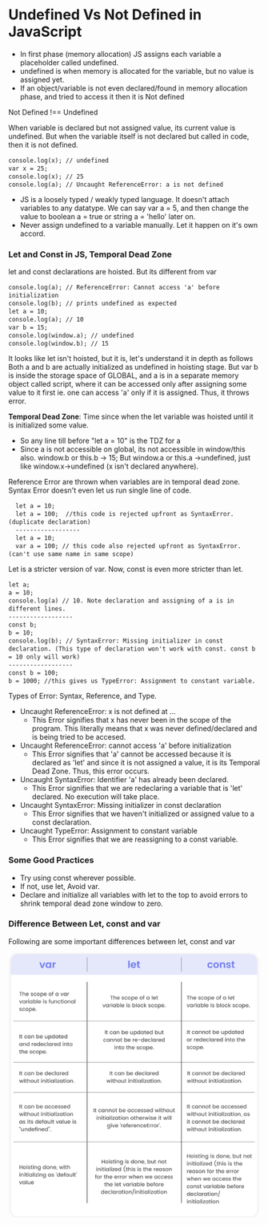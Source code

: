 # Undefined Vs Not Defined in JavaScript
- In first phase (memory allocation) JS assigns each variable a placeholder called undefined.
- undefined is when memory is allocated for the variable, but no value is assigned yet.
- If an object/variable is not even declared/found in memory allocation phase, and tried to access it then it is Not defined

Not Defined !== Undefined

When variable is declared but not assigned value, its current value is undefined. But when the variable itself is not declared but called in code, then it is not defined.
```
console.log(x); // undefined
var x = 25;
console.log(x); // 25
console.log(a); // Uncaught ReferenceError: a is not defined
```

  - JS is a loosely typed / weakly typed language. It doesn't attach variables to any datatype. We can say var a = 5, and then change the value to boolean a = true or string a = 'hello' later on.
 - Never assign undefined to a variable manually. Let it happen on it's own accord.

### Let and Const in JS, Temporal Dead Zone
let and const declarations are hoisted. But its different from var

```
console.log(a); // ReferenceError: Cannot access 'a' before initialization
console.log(b); // prints undefined as expected
let a = 10;
console.log(a); // 10
var b = 15;
console.log(window.a); // undefined
console.log(window.b); // 15
```

It looks like let isn't hoisted, but it is, let's understand it in depth as follows
Both a and b are actually initialized as undefined in hoisting stage. But var b is inside the storage space of GLOBAL, and a is in a separate memory object called script, where it can be accessed only after assigning some value to it first ie. one can access 'a' only if it is assigned. Thus, it throws error.


**Temporal Dead Zone**: Time since when the let variable was hoisted until it is initialized some value.

 - So any line till before "let a = 10" is the TDZ for a
 - Since a is not accessible on global, its not accessible in window/this also. window.b or this.b -> 15; But window.a or this.a ->undefined, just like window.x->undefined (x isn't declared anywhere).

Reference Error are thrown when variables are in temporal dead zone.
Syntax Error doesn't even let us run single line of code.

```
  let a = 10;
  let a = 100;  //this code is rejected upfront as SyntaxError. (duplicate declaration)
  ------------------
  let a = 10;
  var a = 100; // this code also rejected upfront as SyntaxError. (can't use same name in same scope)
```

Let is a stricter version of var. Now, const is even more stricter than let.

```
let a;
a = 10;
console.log(a) // 10. Note declaration and assigning of a is in different lines.
------------------
const b;
b = 10;
console.log(b); // SyntaxError: Missing initializer in const declaration. (This type of declaration won't work with const. const b = 10 only will work)
------------------
const b = 100;
b = 1000; //this gives us TypeError: Assignment to constant variable. 
```

Types of Error: Syntax, Reference, and Type.

 - Uncaught ReferenceError: x is not defined at ...
   - This Error signifies that x has never been in the scope of the program. This literally means that x was never defined/declared and is being tried to be accesed.
 - Uncaught ReferenceError: cannot access 'a' before initialization
   - This Error signifies that 'a' cannot be accessed because it is declared as 'let' and since it is not assigned a value, it is its Temporal Dead Zone. Thus, this error occurs.
 - Uncaught SyntaxError: Identifier 'a' has already been declared.
   - This Error signifies that we are redeclaring a variable that is 'let' declared. No execution will take place.
 - Uncaught SyntaxError: Missing initializer in const declaration
   - This Error signifies that we haven't initialized or assigned value to a const declaration.
 - Uncaught TypeError: Assignment to constant variable
   - This Error signifies that we are reassigning to a const variable.

### Some Good Practices
 - Try using const wherever possible.
 - If not, use let, Avoid var.
 - Declare and initialize all variables with let to the top to avoid errors to shrink temporal dead zone window to zero.

### Difference Between Let, const and var
Following are some important differences between let, const and var

![Difference between let, const and var](../assets/images/diff-let-const-var.png)
